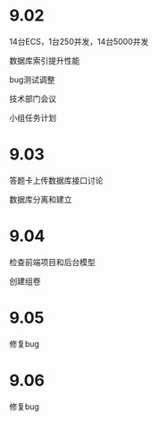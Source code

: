 # 9.02

14台ECS，1台250并发，14台5000并发

数据库索引提升性能

bug测试调整

技术部门会议

小组任务计划

# 9.03

答题卡上传数据库接口讨论

数据库分离和建立

# 9.04

检查前端项目和后台模型

创建组卷

# 9.05

修复bug

# 9.06

修复bug

